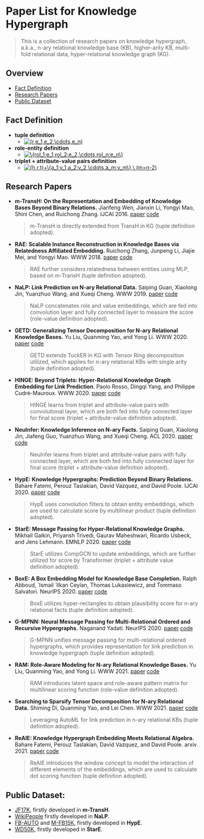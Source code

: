 # Paper List for Knowledge Hypergraph
> This is a collection of research papers on knowledge hypergraph, a.k.a., n-ary relational knowledge base (KB), higher-arity KB, multi-fold relational data, hyper-relational knowledge graph (KG).

## Overview
* [Fact Definition](https://github.com/liuyuaa/KHG-Papers#fact-definition)
* [Research Papers](https://github.com/liuyuaa/KHG-Papers#research-papers)
* [Public Dataset](https://github.com/liuyuaa/KHG-Papers#public-dataset)

## Fact Definition
- **tuple definition**
  - <a href="https://www.codecogs.com/eqnedit.php?latex=\inline&space;(r,e_1,e_2,\cdots,e_n)" target="_blank"><img src="https://latex.codecogs.com/png.latex?\inline&space;(r,e_1,e_2,\cdots,e_n)" title="(r,e_1,e_2,\cdots,e_n)" /></a>
- **role-entity definition**
  - <a href="https://www.codecogs.com/eqnedit.php?latex=\inline&space;\{rol_1:e_1,rol_2:e_2,\cdots,rol_n:e_n\}" target="_blank"><img src="https://latex.codecogs.com/png.latex?\inline&space;\{rol_1:e_1,rol_2:e_2,\cdots,rol_n:e_n\}" title="\{rol_1:e_1,rol_2:e_2,\cdots,rol_n:e_n\}" /></a>
- **triplet + attribute-value pairs definition**
  - <a href="https://www.codecogs.com/eqnedit.php?latex=\inline&space;(h,r,t)+\{a_1:v_1,a_2:v_2,\cdots,a_m:v_m\},\&space;(m\leq&space;n-2)" target="_blank"><img src="https://latex.codecogs.com/gif.latex?(h,r,t)&plus;\{a_1:v_1,a_2:v_2,\cdots,a_m:v_m\},\&space;(m=n-2)" title="(h,r,t)+\{a_1:v_1,a_2:v_2,\cdots,a_m:v_m\},\ (m=n-2)" /></a>

## Research Papers

* **m-TransH: On the Representation and Embedding of Knowledge Bases Beyond Binary Relations.**
  Jianfeng Wen, Jianxin Li, Yongyi Mao, Shini Chen, and Ruichong Zhang. IJCAI 2016. [paper](https://arxiv.org/pdf/1604.08642.pdf) [code](https://github.com/wenjf/multi-relational_learning)

  > m-TransH is directly extended from TransH in KG (tuple definition adopted).

* **RAE: Scalable Instance Reconstruction in Knowledge Bases via Relatedness Affiliated Embedding.**
  Ruichong Zhang, Junpeng Li, Jiajie Mei, and Yongyi Mao. WWW 2018. [paper](https://dl.acm.org/doi/pdf/10.1145/3178876.3186017) [code](https://github.com/lijp12/SIR) 

  > RAE further considers relatedness between entities using MLP, based on m-TransH (tuple definition adopted).

* **NaLP: Link Prediction on N-ary Relational Data.**
  Saiping Guan, Xiaolong Jin, Yuanzhuo Wang, and Xueqi Cheng. WWW 2019. [paper](https://www.researchgate.net/profile/Saiping_Guan/publication/333060086_Link_Prediction_on_N-ary_Relational_Data/links/5cdda342299bf14d959f3863/Link-Prediction-on-N-ary-Relational-Data.pdf) [code](https://github.com/gsp2014/NaLP)

  > NaLP concatenates role and  value embeddings, which are fed into convolution layer and fully connected layer to measure the score (role-value definition adopted). 

* **GETD: Generalizing Tensor Decomposition for N-ary Relational Knowledge Bases.**
Yu Liu, Quanming Yao, and Yong Li. WWW 2020. [paper](https://dl.acm.org/doi/pdf/10.1145/3366423.3380188) [code](https://github.com/liuyuaa/GETD)
	
	> GETD extends TuckER in KG with Tensor Ring decomposition utilized, which applies for n-ary relational KBs with single arity (tuple definition adopted).

* **HINGE: Beyond Triplets: Hyper-Relational Knowledge Graph Embedding for Link Prediction**.
Paolo Rosso, Dingqi Yang, and Philippe Cudré-Mauroux. WWW 2020. [paper](https://exascale.info/assets/pdf/rosso2020www.pdf) [code](https://github.com/eXascaleInfolab/HINGE_code)

	> HINGE learns from triplet and attribute-value pairs with convolutional layer, which are both fed into fully connected layer for final score (triplet + attribute-value definition adopted). 

* **NeuInfer: Knowledge Inference on N-ary Facts.**
Saiping Guan, Xiaolong Jin, Jiafeng Guo, Yuanzhuo Wang, and Xueqi Cheng. ACL 2020. [paper](https://www.aclweb.org/anthology/2020.acl-main.546.pdf) [code](https://github.com/gsp2014/NeuInfer)

	> NeuInfer learns from triplet and attribute-value pairs with fully connected layer, which are both fed into fully connected layer for final score (triplet + attribute-value definition adopted). 

* **HypE: Knowledge Hypergraphs: Prediction Beyond Binary Relations.**
Bahare Fatemi, Perouz Taslakian, David Vazquez, and David Poole. IJCAI 2020. [paper](https://arxiv.org/pdf/1906.00137.pdf) [code](https://github.com/ElementAI/HypE)

	> HypE  uses convolution filters to obtain entity embeddings, which are used to calculate score by multilinear product (tuple definition adopted).

* **StarE: Message Passing for Hyper-Relational Knowledge Graphs.**
Mikhail Galkin, Priyansh Trivedi, Gaurav Maheshwari, Ricardo Usbeck, and Jens Lehmann. EMNLP 2020. [paper](https://arxiv.org/pdf/2009.10847.pdf) [code](https://github.com/migalkin/StarE)

	> StarE utilizes CompGCN to update embeddings, which are further utilized for score by Transformer (triplet + attribute value definition adopted).

* **BoxE: A Box Embedding Model for Knowledge Base Completion.**
Ralph Abboud, ˙Ismail ˙Ilkan Ceylan, Thomas Lukasiewicz, and Tommaso Salvatori. NeurIPS 2020. [paper](https://arxiv.org/pdf/2007.06267.pdf)  [code](https://github.com/ralphabb/BoxE)

	> BoxE utilizes hyper-rectangles to obtain plausibility score for n-ary relational facts (tuple definition adopted).

* **G-MPNN: Neural Message Passing for Multi-Relational Ordered and Recursive Hypergraphs.**
Naganand Yadati. NeurIPS 2020. [paper](https://proceedings.neurips.cc/paper/2020/file/217eedd1ba8c592db97d0dbe54c7adfc-Paper.pdf)  [code](https://github.com/naganandy/G-MPNN-R)
  
	> G-MPNN unifies message passing for multi-relational ordered hypergraphs, which provides representation for link prediction in knowledge hypergraph (tuple definition adopted).

* **RAM: Role-Aware Modeling for N-ary Relational Knowledge Bases.**
Yu Liu, Quanming Yao, and Yong Li. WWW 2021. [paper](https://doi.org/10.1145/3442381.3449874)  [code](https://github.com/liuyuaa/RAM)
	
	> RAM introduces latent space and role-aware pattern matrix for multilinear scoring function (role-value definition adopted).

* **Searching to Sparsify Tensor Decomposition for N-ary Relational Data.**
Shiming Di, Quanming Yao, and Lei Chen. WWW 2021. [paper](xx)  [code](xx)

	> Leveraging AutoML for link prediction in n-ary relational KBs (tuple definition adopted).

* **ReAIE: Knowledge Hypergraph Embedding Meets Relational Algebra.**
Bahare Fatemi, Perouz Taslakian, David Vazquez, and David Poole. arxiv 2021. [paper](https://arxiv.org/pdf/2102.09557.pdf)  [code](https://github.com/baharefatemi/ReAlE)
	
	> ReAIE introduces the window concept to model the interaction of different elements of the embeddings, which are used to calculate dot scoring function (tuple definition adopted).

## Public Dataset:
* [JF17K](https://www.dropbox.com/sh/ryxohj363ujqhvq/AAAoGzAElmNnhXrWEj16UiUga?dl=0), firstly developed in **m-TransH**.
* [WikiPeople](https://github.com/gsp2014/WikiPeople) firstly developed in **NaLP**.
* [FB-AUTO](https://github.com/ElementAI/HypE/tree/master/data) and [M-FB15K](https://github.com/ElementAI/HypE/tree/master/data), firstly developed in **HypE**.
* [WD50K](https://github.com/migalkin/StarE/tree/master/data), firstly developed in **StarE**.


